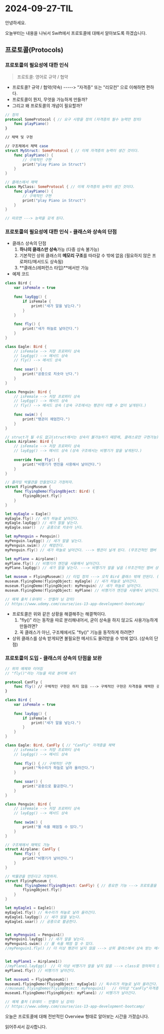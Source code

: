 # 2024-09-27-TIL



안녕하세요. 

오늘부터는 내용을 나눠서 Swift에서 프로토콜에 대해서 알아보도록 하겠습니다.

## 프로토콜(Protocols)

### 프로토콜의 필요성에 대한 인식

> 프로토콜: 영어로 규약 / 협약

- 프로토콜? 규약 / 협약(약속) -----> "자격증" 또는 "리모컨" 으로 이해하면 편하다. 
- 프로토콜이 뭔지, 무엇을 가능하게 만들까? 
- 그리고 왜 프로토콜의 개념이 필요할까?

```swift
// 정의
protocol SomeProtocol { // 요구 사항을 정의 (자격증의 필수 능력만 정의)
    func playPiano()
}

// 채택 및 구현

// 구조체에서 채택 case
struct MyStruct: SomeProtocol { // 이제 자격증의 능력이 생긴 것이다.
    func playPiano() {
        // 구체적인 구현
        print("play Piano in Struct")
    }
}

// 클래스에서 채택
class MyClass: SomeProtocol { // 이제 자격증의 능력이 생긴 것이다.
    func playPiano() {
        // 구체적인 구현
        print("play Piano in Struct")
    }
}

// 따르면 ---> 능력을 갖게 된다.
```



### 프로토콜의 필요성에 대한 인식 - 클래스와 상속의 단점

- 클래스 상속의 단점 
  1. **하나의 클래스만 상속**가능 (다중 상속 불가능)
  2. 기본적인 상위 클래스의 **메모리 구조**를 따라갈 수 밖에 없음 (필요하지 않은 프로퍼티/메서드도 상속됨)
  3. **클래스(레퍼런스 타입)**에서만 가능
- 예제 코드 

```swift
class Bird {
    var isFemale = true
    
    func layEgg() {
        if isFemale {
            print("새가 알을 낳는다.")
        }
    }
    
    func fly() {
        print("새가 하늘로 날아간다.")
    }
}

class Eagle: Bird {
    // isFemale --> 저장 프로퍼티 상속
    // layEgg() --> 메서드 상속
    // fly() --> 메서드 상속
    
    func soar() {
        print("공중으로 치솟아 난다.")
    }
}

class Penguin: Bird {
    // isFemale --> 저장 프로퍼티 상속
    // layEgg() --> 메서드 상속
    // fly() --> 메서드 상속 (상속 구조에서는 펭귄이 어쩔 수 없이 날개된다.)
    
    func swim() {
        print("팽귄이 헤엄친다.")
    }
}

// struct가 될 수도 없고(struct에서는 상속이 불가능하기 때문에, 클래스로만 구현가능), 무조건 Bird를 상속해야만 함.
class Airplane: Bird {
    // isFemale --> 저장 프로퍼티 상속
    // layEgg() --> 메서드 상속 (상속 구조에서는 비행기가 알을 낳게된다.)
    
    override func fly() {
        print("비행기가 엔진을 사용해서 날아간다.")
    }
}

// 플라잉 박물관을 만들었다고 가정하자.
struct FlyingMuseum {
    func flyingDemo(flyingObject: Bird) {
        flyingObject.fly()
    }
}

let myEagle = Eagle()
myEagle.fly() // 새가 하늘로 날아간다.
myEagle.layEgg() // 새가 알을 낳는다.
myEagle.soar()  // 공중으로 치솟아 난다.

let myPenguin = Penguin()
myPenguin.layEgg() // 새가 알을 낳는다.
myPenguin.swim() // 헤엄친다.
myPenguin.fly() // 새가 하늘로 날아간다. ---> 펭귄이 날개 된다. (무조건적인 맴버 상속의 단점)

let myPlane = Airplane()
myPlane.fly() // 비행기가 엔진을 사용해서 날아간다.
myPlane.layEgg() // 새가 알을 낳는다. ---> 비행기가 알을 낳음 (무조건적인 맴버 상속의 단점)

let museum = FlyingMuseum() // 타입 정의 ---> 오직 Bird 클래스 밖에 안된다. (Bird를 상속해야만 사용가능)
museum.flyingDemo(flyingObject: myEagle) // 새가 하늘로 날아간다.
museum.flyingDemo(flyingObject: myPenguin) // 새가 하늘로 날아간다.
museum.flyingDemo(flyingObject: myPlane) // 비행기가 엔진을 사용해서 날아간다.

// 예제 출처 (유데미 - 안젤라 님 강의)
// https://www.udemy.com/course/ios-13-app-development-bootcamp/
```

- 프로토콜은 위와 같은 상황을 해결해주는 해결책이다.
  1. "fly()" 라는 동작을 따로 분리해내어서, 굳이 상속을 하지 않고도 사용가능하게 만들려면?
  2. 꼭 클래스가 아닌, 구조체에서도 "fly()" 기능을 동작하게 하려면?
- 상위 클래스를 상속 받게되면 불필요한 메서드도 물려받을 수 밖에 없다. (상속의 단점)

### 프로토콜의 도입 - 클래스의 상속의 단점을 보완 

```swift
// 위의 예제와 이어짐
// "fly()"라는 기능을 따로 분리해 내기

protocol CanFly {
    func fly() // 구체적인 구현은 하지 않음 ---> 구체적인 구현은 자격증을 채택한 곳에서
}

class Bird {
    var isFemale = true
    
    func layEgg() {
        if isFemale {
            print("새가 알을 낳는다.")
        }
    }
}

class Eagle: Bird, CanFly { // "CanFly" 자격증을 채택
    // isFemale --> 저장 프로퍼티 상속
    // layEgg() --> 메서드 상속
    
    func fly() { // 구체적인 구현
        print("독수리가 하늘로 날라 올라간다.")
    }
    
    func soar() {
        print("공중으로 활공한다.")
    }
}

class Penguin: Bird {
    // isFemale --> 저장 프로퍼티 상속
    // layEgg() --> 메서드 상속
    
    func swim() {
        print("물 속을 헤엄칠 수 있다.")
    }
}

// 구조체에서 채택도 가능
struct Airplane: CanFly {
    func fly() {
        print("비행기가 날아간다.")
    }
}

// 박물관을 만든다고 가정하자.
struct FlyingMuseum {
    func flyingDemo(flyingObject: CanFly) { // 중요한 기능 ---> 프로토콜을 타입으로 인식
        flyingObject.fly()
    }
}

let myEagle1 = Eagle1()
myEagle1.fly() // 독수리가 하늘로 날라 올라간다.
myEagle1.layEgg() // 새가 알을 낳는다.
myEagle1.soar() // 공중으로 활공한다.


let myPenguin1 = Penguin1()
myPenguin1.layEgg() // 새가 알을 낳는다.
myPenguin1.swim() // 물 속을 헤엄 칠 수 있다.
//myPenguin1.fly() // 더 이상 펭귄이 날지 않음 ---> 상위 클래스에서 상속 받는 메서드가 아니기 때문에.


let myPlane1 = Airplane1()
//myPlane1.layEgg()  // 더 이상 비행기가 알을 낳지 않음 ---> class로 정의하지 않고, struct로 정의한 뒤 'canFly'라는 프로토콜을 채택했기 때문에.
myPlane1.fly() // 비행기가 날아간다.

let museum1 = FlyingMuseum1()
museum1.flyingDemo(flyingObject: myEagle1) // 독수리가 하늘로 날라 올라간다.
//museum1.flyingDemo(flyingObject: myPenguin1)   // 더이상 "CanFly"자격증이 없는 펭귄은 날지 못함 ---> Penguin1 클래스는 CanFly 프로토콜을 채택하지 않았기 때문에
museum1.flyingDemo(flyingObject: myPlane1) // 비행기가 날아간다.

// 예제 출처 (유데미 - 안젤라 님 강의)
// https://www.udemy.com/course/ios-13-app-development-bootcamp/
```



오늘은 프로토콜에 대해 전반적인 Overview 형태로 알아보는 시간을 가졌습니다.

읽어주셔서 감사합니다.